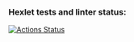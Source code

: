 ### Hexlet tests and linter status:
[![Actions Status](https://github.com/maretov/frontend-project-11/actions/workflows/hexlet-check.yml/badge.svg)](https://github.com/maretov/frontend-project-11/actions)